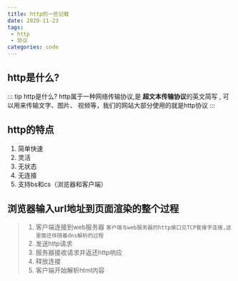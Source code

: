 ```yaml
---
title: http的一些记载
date: 2020-11-23
tags:
 - http
 - 协议
categories: code
---
```


<!-- # http的一些记载 -->

## http是什么?
::: tip http是什么?
http属于一种网络传输协议,是 **超文本传输协议**的英文简写 , 可以用来传输文字、图片、 视频等，我们的网站大部分使用的就是http协议
:::


## http的特点

1. 简单快速  
2. 灵活
3. 无状态
4. 无连接
5. 支持bs和cs（浏览器和客户端）


## 浏览器输入url地址到页面渲染的整个过程
> 1. 客户端连接到web服务器
> `客户端与web服务器的http接口见TCP套接字连接,这里面还伴随着dns解析的过程`
> 2. 发送http请求
> 3. 服务器接收请求并返还http响应
> 4. 释放连接
> 5. 客户端开始解析html内容
